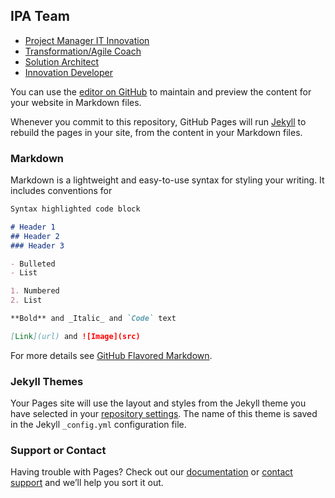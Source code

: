 ## IPA Team


- [Project Manager IT Innovation](https://jobs.zf.com/job/Shanghai-Project-Manager-IT-Innovation-31-201814/675734101/)
- [Transformation/Agile Coach](https://jobs.zf.com/job/Shanghai-TransformationAgile-Coach-SH-201814/687321601/)
- [Solution Architect](https://jobs.zf.com/job/Shanghai-Solution-Architect-SH-201814/693735601/?locale=en_US)
- [Innovation Developer](https://jobs.zf.com/job/Shanghai-IT-Innovation-Developer-SH-201814/693738201/)





You can use the [editor on GitHub](https://github.com/wangwei0609/ipa/edit/gh-pages/index.md) to maintain and preview the content for your website in Markdown files.

Whenever you commit to this repository, GitHub Pages will run [Jekyll](https://jekyllrb.com/) to rebuild the pages in your site, from the content in your Markdown files.

### Markdown

Markdown is a lightweight and easy-to-use syntax for styling your writing. It includes conventions for

```markdown
Syntax highlighted code block

# Header 1
## Header 2
### Header 3

- Bulleted
- List

1. Numbered
2. List

**Bold** and _Italic_ and `Code` text

[Link](url) and ![Image](src)
```

For more details see [GitHub Flavored Markdown](https://guides.github.com/features/mastering-markdown/).

### Jekyll Themes

Your Pages site will use the layout and styles from the Jekyll theme you have selected in your [repository settings](https://github.com/wangwei0609/ipa/settings/pages). The name of this theme is saved in the Jekyll `_config.yml` configuration file.

### Support or Contact

Having trouble with Pages? Check out our [documentation](https://docs.github.com/categories/github-pages-basics/) or [contact support](https://support.github.com/contact) and we’ll help you sort it out.

